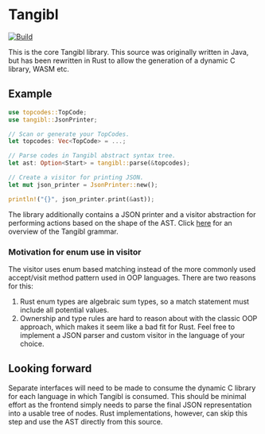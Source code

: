 # Tangibl

[![Build](https://github.com/tangibl/tangibl-rs/actions/workflows/build.yml/badge.svg)](https://github.com/tangibl/tangibl-rs/actions/workflows/build.yml)

This is the core Tangibl library. This source was originally written in Java,
but has been rewritten in Rust to allow the generation of a dynamic C library,
WASM etc.

## Example

```rust
use topcodes::TopCode;
use tangibl::JsonPrinter;

// Scan or generate your TopCodes.
let topcodes: Vec<TopCode> = ...;

// Parse codes in Tangibl abstract syntax tree.
let ast: Option<Start> = tangibl::parse(&topcodes);

// Create a visitor for printing JSON.
let mut json_printer = JsonPrinter::new();

println!("{}", json_printer.print(&ast));
```

The library additionally contains a JSON printer and a visitor abstraction for
performing actions based on the shape of the AST. Click [here](docs/grammar.md)
for an overview of the Tangibl grammar.

### Motivation for enum use in visitor

The visitor uses enum based matching instead of the more commonly used
accept/visit method pattern used in OOP languages. There are two reasons for
this:

1. Rust enum types are algebraic sum types, so a match statement must include
   all potential values.
1. Ownership and type rules are hard to reason about with the classic OOP
   approach, which makes it seem like a bad fit for Rust. Feel free to
   implement a JSON parser and custom visitor in the language of your choice.

## Looking forward

Separate interfaces will need to be made to consume the dynamic C library for
each language in which Tangibl is consumed. This should be minimal effort as the
frontend simply needs to parse the final JSON representation into a usable tree
of nodes. Rust implementations, however, can skip this step and use the AST
directly from this source.
